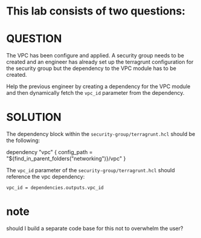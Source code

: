 # This lab consists of two questions:

# QUESTION

The VPC has been configure and applied.
A security group needs to be created and an engineer has already set up the terragrunt configuration for the security group but the dependency to the VPC module has to be created.

Help the previous engineer by creating a dependency for the VPC module and then dynamically fetch the `vpc_id` parameter from the dependency.

# SOLUTION

The dependency block within the `security-group/terragrunt.hcl` should be the following:

dependency "vpc" {
  config_path = "${find_in_parent_folders("networking")}/vpc"
}

The `vpc_id` parameter of the `security-group/terragrunt.hcl` should reference the vpc dependency:

`vpc_id = dependencies.outputs.vpc_id`


# note

should I build a separate code base for this not to overwhelm the user?
